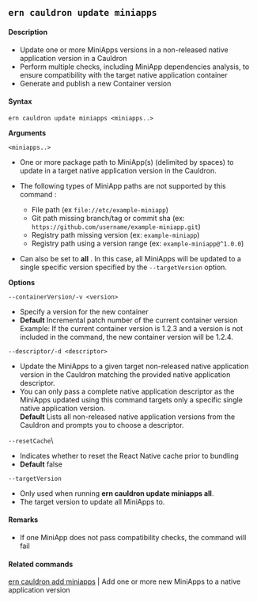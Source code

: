 ## `ern cauldron update miniapps`

#### Description

- Update one or more MiniApps versions in a non-released native application version in a Cauldron
- Perform multiple checks, including MiniApp dependencies analysis, to ensure compatibility with the target native application container
- Generate and publish a new Container version

#### Syntax

`ern cauldron update miniapps <miniapps..>`

**Arguments**

`<miniapps..>`

- One or more package path to MiniApp(s) (delimited by spaces) to update in a target native application version in the Cauldron.
- The following types of MiniApp paths are not supported by this command :

  - File path (ex `file://etc/example-miniapp`)
  - Git path missing branch/tag or commit sha (ex: `https://github.com/username/example-miniapp.git`)
  - Registry path missing version (ex: `example-miniapp`)
  - Registry path using a version range (ex: `example-miniapp@^1.0.0`)

- Can also be set to **all** . In this case, all MiniApps will be updated to a single specific version specified by the `--targetVersion` option.

**Options**

`--containerVersion/-v <version>`

- Specify a version for the new container
- **Default** Incremental patch number of the current container version  
  Example: If the current container version is 1.2.3 and a version is not included in the command, the new container version will be 1.2.4.

`--descriptor/-d <descriptor>`

- Update the MiniApps to a given target non-released native application version in the Cauldron matching the provided native application descriptor.
- You can only pass a complete native application descriptor as the MiniApps updated using this command targets only a specific single native application version.  
  **Default** Lists all non-released native application versions from the Cauldron and prompts you to choose a descriptor.

`--resetCache`\

- Indicates whether to reset the React Native cache prior to bundling
- **Default** false

`--targetVersion`

- Only used when running **ern cauldron update miniapps all**.
- The target version to update all MiniApps to.

#### Remarks

- If one MiniApp does not pass compatibility checks, the command will fail

#### Related commands

[ern cauldron add miniapps] | Add one or more new MiniApps to a native application version

[ern cauldron add miniapps]: ../add/miniapps.md
